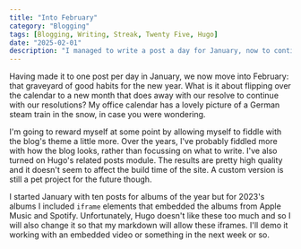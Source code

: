 ```yaml
---
title: "Into February"
category: "Blogging"
tags: [Blogging, Writing, Streak, Twenty Five, Hugo]
date: "2025-02-01"
description: "I managed to write a post a day for January, now to continue that streak into February!"
---
```


Having made it to one post per day in January, we now move into February: that graveyard of good habits for the new year. What is it about flipping over the calendar to a new month that does away with our resolve to continue with our resolutions? My office calendar has a lovely picture of a German steam train in the snow, in case you were wondering. 

I'm going to reward myself at some point by allowing myself to fiddle with the blog's theme a little more. Over the years, I've probably fiddled more with how the blog looks, rather than focussing on what to write. I've also turned on Hugo's related posts module. The results are pretty high quality and it doesn't seem to affect the build time of the site. A custom version is still a pet project for the future though.

I started January with ten posts for albums of the year but for 2023's albums I included `iframe` elements that embedded the albums from Apple Music and Spotify. Unfortunately, Hugo doesn't like these too much and so I will also change it so that my markdown will allow these iframes. I'll demo it working with an embedded video or something in the next week or so.
